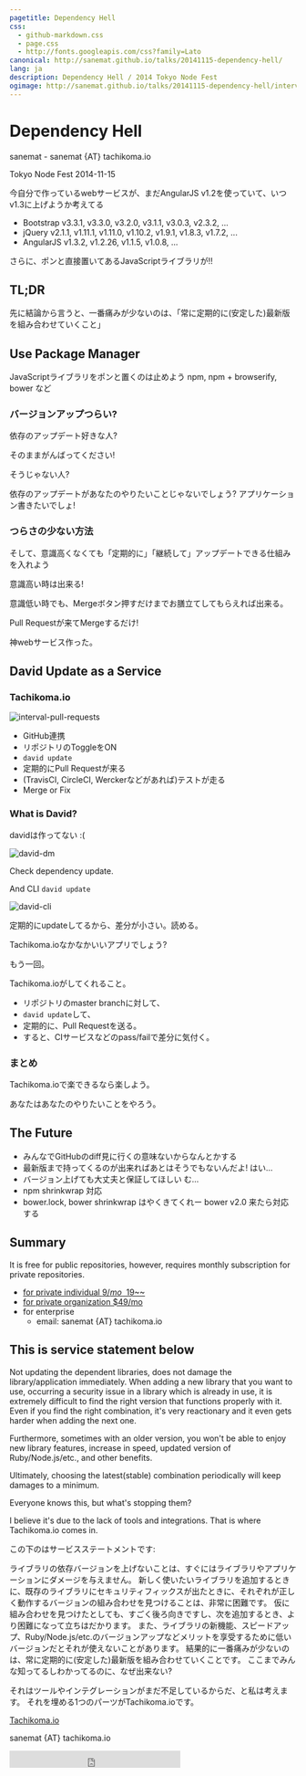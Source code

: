 ```yaml
---
pagetitle: Dependency Hell
css:
  - github-markdown.css
  - page.css
  - http://fonts.googleapis.com/css?family=Lato
canonical: http://sanemat.github.io/talks/20141115-dependency-hell/
lang: ja
description: Dependency Hell / 2014 Tokyo Node Fest
ogimage: http://sanemat.github.io/talks/20141115-dependency-hell/interval-pull-requests.gif
---
```

<script type="text/javascript">
  window.analytics=window.analytics||[],window.analytics.methods=["identify","group","track","page","pageview","alias","ready","on","once","off","trackLink","trackForm","trackClick","trackSubmit"],window.analytics.factory=function(t){return function(){var a=Array.prototype.slice.call(arguments);return a.unshift(t),window.analytics.push(a),window.analytics}};for(var i=0;i<window.analytics.methods.length;i++){var key=window.analytics.methods[i];window.analytics[key]=window.analytics.factory(key)}window.analytics.load=function(t){if(!document.getElementById("analytics-js")){var a=document.createElement("script");a.type="text/javascript",a.id="analytics-js",a.async=!0,a.src=("https:"===document.location.protocol?"https://":"http://")+"cdn.segment.io/analytics.js/v1/"+t+"/analytics.min.js";var n=document.getElementsByTagName("script")[0];n.parentNode.insertBefore(a,n)}},window.analytics.SNIPPET_VERSION="2.0.9",
  window.analytics.load("ig7q6np7c1");
  window.analytics.page();
</script>

# Dependency Hell

sanemat - sanemat {AT} tachikoma.io

Tokyo Node Fest 2014-11-15

今自分で作っているwebサービスが、まだAngularJS v1.2を使っていて、いつv1.3に上げようか考えてる

* Bootstrap v3.3.1, v3.3.0, v3.2.0, v3.1.1, v3.0.3, v2.3.2, ...
* jQuery v2.1.1, v1.11.1, v1.11.0, v1.10.2, v1.9.1, v1.8.3, v1.7.2, ...
* AngularJS v1.3.2, v1.2.26, v1.1.5, v1.0.8, ...

さらに、ポンと直接置いてあるJavaScriptライブラリが!!

## TL;DR

先に結論から言うと、一番痛みが少ないのは、「常に定期的に(安定した)最新版を組み合わせていくこと」

## Use Package Manager

JavaScriptライブラリをポンと置くのは止めよう
npm, npm + browserify, bower など

### バージョンアップつらい?

依存のアップデート好きな人?

そのままがんばってください!

そうじゃない人?

依存のアップデートがあなたのやりたいことじゃないでしょう? アプリケーション書きたいでしょ!

### つらさの少ない方法

そして、意識高くなくても「定期的に」「継続して」アップデートできる仕組みを入れよう

意識高い時は出来る!

意識低い時でも、Mergeボタン押すだけまでお膳立てしてもらえれば出来る。

Pull Requestが来てMergeするだけ!

神webサービス作った。

## David Update as a Service

### Tachikoma.io

![interval-pull-requests](./interval-pull-requests.gif)

* GitHub連携
* リポジトリのToggleをON
* `david update`
* 定期的にPull Requestが来る
* (TravisCI, CircleCI, Werckerなどがあれば)テストが走る
* Merge or Fix

### What is David?

davidは作ってない :(

![david-dm](./david-dm.gif)

Check dependency update.

And CLI `david update`

![david-cli](./david-cli.gif)

定期的にupdateしてるから、差分が小さい。読める。

Tachikoma.ioなかなかいいアプリでしょう?

もう一回。

Tachikoma.ioがしてくれること。

* リポジトリのmaster branchに対して、
* `david update`して、
* 定期的に、Pull Requestを送る。
* すると、CIサービスなどのpass/failで差分に気付く。

### まとめ

Tachikoma.ioで楽できるなら楽しよう。

あなたはあなたのやりたいことをやろう。

## The Future

* みんなでGitHubのdiff見に行くの意味ないからなんとかする
* 最新版まで持ってくるのが出来ればあとはそうでもないんだよ! はい…
* バージョン上げても大丈夫と保証してほしい む…
* npm shrinkwrap 対応
* bower.lock, bower shrinkwrap はやくきてくれー bower v2.0 来たら対応する

## Summary

It is free for public repositories, however, requires monthly subscription for private repositories.

- [for private individual $9/mo ~~$19~~](https://gumroad.com/l/JwtkV/travisci)
- [for private organization $49/mo](https://gumroad.com/l/oDPx)
- for enterprise
    - email: sanemat {AT} tachikoma.io

## This is service statement below

Not updating the dependent libraries, does not damage the library/application immediately.
When adding a new library that you want to use, occurring a security issue in a library which is already in use, it is extremely difficult to find the right version that functions properly with it.
Even if you find the right combination, it's very reactionary and it even gets harder when adding the next one.

Furthermore, sometimes with an older version, you won't be able to enjoy new library features, increase in speed, updated version of Ruby/Node.js/etc., and other benefits.

Ultimately, choosing the latest(stable) combination periodically will keep damages to a minimum.

Everyone knows this, but what's stopping them?

I believe it's due to the lack of tools and integrations. That is where Tachikoma.io comes in.

この下のはサービスステートメントです:

ライブラリの依存バージョンを上げないことは、すぐにはライブラリやアプリケーションにダメージを与えません。
新しく使いたいライブラリを追加するときに、既存のライブラリにセキュリティフィックスが出たときに、それぞれが正しく動作するバージョンの組み合わせを見つけることは、非常に困難です。
仮に組み合わせを見つけたとしても、すごく後ろ向きですし、次を追加するとき、より困難になって立ちはだかります。
また、ライブラリの新機能、スピードアップ、Ruby/Node.js/etc.のバージョンアップなどメリットを享受するために低いバージョンだとそれが使えないことがあります。
結果的に一番痛みが少ないのは、常に定期的に(安定した)最新版を組み合わせていくことです。
ここまでみんな知ってるしわかってるのに、なぜ出来ない?

それはツールやインテグレーションがまだ不足しているからだ、と私は考えます。
それを埋める1つのパーツがTachikoma.ioです。

[Tachikoma.io][tachikoma-io]

sanemat {AT} tachikoma.io

<iframe src="http://expando.github.io/add/?u=http%3A%2F%2Fsanemat.github.io%2Ftalks%2F20141115-dependency-hell%2F&t=Dependency%20Hell%20%2F%202014%20Tokyo%20Node%20Fest" frameborder=0 frametransparency=1 scrolling=no height=30 width=300>
</iframe>

[tachikoma-io]:http://tachikoma.io/?utm_source=talk&utm_medium=slide&utm_campaign=20141115-dependency-hell
